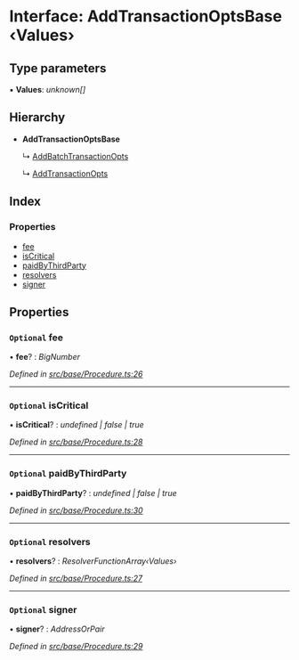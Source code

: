# Interface: AddTransactionOptsBase ‹**Values**›

## Type parameters

▪ **Values**: *unknown[]*

## Hierarchy

* **AddTransactionOptsBase**

  ↳ [AddBatchTransactionOpts](addbatchtransactionopts.md)

  ↳ [AddTransactionOpts](addtransactionopts.md)

## Index

### Properties

* [fee](addtransactionoptsbase.md#optional-fee)
* [isCritical](addtransactionoptsbase.md#optional-iscritical)
* [paidByThirdParty](addtransactionoptsbase.md#optional-paidbythirdparty)
* [resolvers](addtransactionoptsbase.md#optional-resolvers)
* [signer](addtransactionoptsbase.md#optional-signer)

## Properties

### `Optional` fee

• **fee**? : *BigNumber*

*Defined in [src/base/Procedure.ts:26](https://github.com/PolymathNetwork/polymesh-sdk/blob/c77f6a3e/src/base/Procedure.ts#L26)*

___

### `Optional` isCritical

• **isCritical**? : *undefined | false | true*

*Defined in [src/base/Procedure.ts:28](https://github.com/PolymathNetwork/polymesh-sdk/blob/c77f6a3e/src/base/Procedure.ts#L28)*

___

### `Optional` paidByThirdParty

• **paidByThirdParty**? : *undefined | false | true*

*Defined in [src/base/Procedure.ts:30](https://github.com/PolymathNetwork/polymesh-sdk/blob/c77f6a3e/src/base/Procedure.ts#L30)*

___

### `Optional` resolvers

• **resolvers**? : *ResolverFunctionArray‹Values›*

*Defined in [src/base/Procedure.ts:27](https://github.com/PolymathNetwork/polymesh-sdk/blob/c77f6a3e/src/base/Procedure.ts#L27)*

___

### `Optional` signer

• **signer**? : *AddressOrPair*

*Defined in [src/base/Procedure.ts:29](https://github.com/PolymathNetwork/polymesh-sdk/blob/c77f6a3e/src/base/Procedure.ts#L29)*
